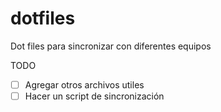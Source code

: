 # dotfiles
Dot files para sincronizar con diferentes equipos

TODO

+ [ ] Agregar otros archivos utiles
+ [ ] Hacer un script de sincronización
